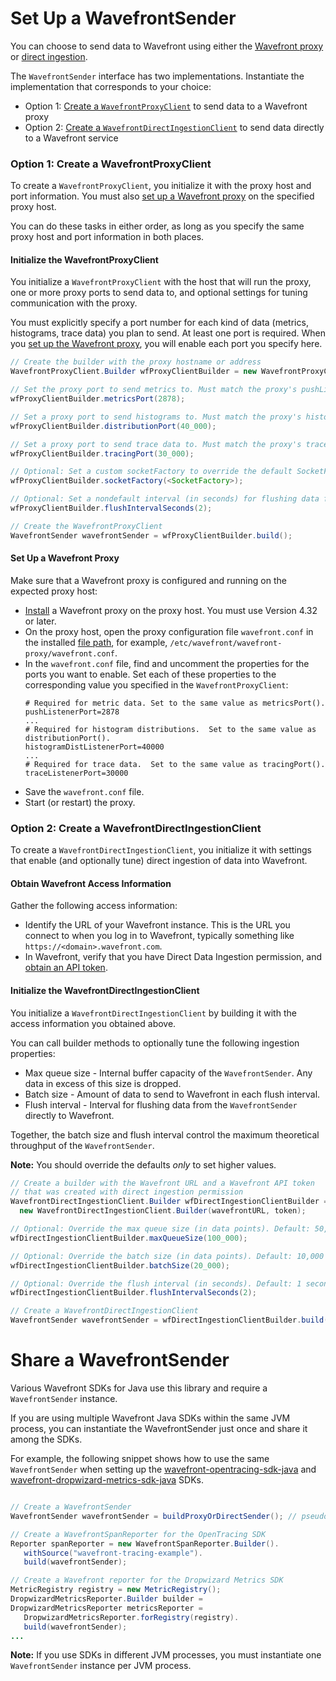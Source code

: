 # Set Up a WavefrontSender
You can choose to send data to Wavefront using either the [Wavefront proxy](https://docs.wavefront.com/proxies.html) or [direct ingestion](https://docs.wavefront.com/direct_ingestion.html).

The `WavefrontSender` interface has two implementations. Instantiate the implementation that corresponds to your choice:
* Option 1: [Create a `WavefrontProxyClient`](#option-1-create-a-wavefrontproxyclient) to send data to a Wavefront proxy
* Option 2: [Create a `WavefrontDirectIngestionClient`](#option-2-create-a-wavefrontdirectingestionclient) to send data directly to a Wavefront service

### Option 1: Create a WavefrontProxyClient
To create a `WavefrontProxyClient`, you initialize it with the proxy host and port information. You must also [set up a Wavefront proxy](#set-up-a-wavefront-proxy) on the specified proxy host. 

You can do these tasks in either order, as long as you specify the same proxy host and port information in both places.

#### Initialize the WavefrontProxyClient

You initialize a `WavefrontProxyClient` with the host that will run the proxy, one or more proxy ports to send data to, and optional settings for tuning communication with the proxy.

You must explicitly specify a port number for each kind of data (metrics, histograms, trace data) you plan to send. At least one port is required. When you [set up the Wavefront proxy](#set-up-a-wavefront-proxy), you will enable each port you specify here.


```java
// Create the builder with the proxy hostname or address
WavefrontProxyClient.Builder wfProxyClientBuilder = new WavefrontProxyClient.Builder(proxyHostName);

// Set the proxy port to send metrics to. Must match the proxy's pushListenerPort property. Default: 2878
wfProxyClientBuilder.metricsPort(2878);

// Set a proxy port to send histograms to. Must match the proxy's histogramDistListenerPort property. Recommended: 40000
wfProxyClientBuilder.distributionPort(40_000);

// Set a proxy port to send trace data to. Must match the proxy's traceListenerPort property. Recommended: 30000
wfProxyClientBuilder.tracingPort(30_000);

// Optional: Set a custom socketFactory to override the default SocketFactory
wfProxyClientBuilder.socketFactory(<SocketFactory>);

// Optional: Set a nondefault interval (in seconds) for flushing data from the sender to the proxy. Default: 5 seconds
wfProxyClientBuilder.flushIntervalSeconds(2);

// Create the WavefrontProxyClient
WavefrontSender wavefrontSender = wfProxyClientBuilder.build();
 ```

#### Set Up a Wavefront Proxy
Make sure that a Wavefront proxy is configured and running on the expected proxy host:
 * [Install](http://docs.wavefront.com/proxies_installing.html) a Wavefront proxy on the proxy host. You must use Version 4.32 or later.
 * On the proxy host, open the proxy configuration file `wavefront.conf` in the installed [file path](http://docs.wavefront.com/proxies_configuring.html#paths), for example, `/etc/wavefront/wavefront-proxy/wavefront.conf`.
 * In the `wavefront.conf` file, find and uncomment the properties for the ports you want to enable. Set each of these properties to the corresponding value you specified in the `WavefrontProxyClient`: 
   ```
   # Required for metric data. Set to the same value as metricsPort().
   pushListenerPort=2878
   ...
   # Required for histogram distributions.  Set to the same value as distributionPort().
   histogramDistListenerPort=40000
   ...
   # Required for trace data.  Set to the same value as tracingPort().
   traceListenerPort=30000
   ```
 * Save the `wavefront.conf` file.
 * Start (or restart) the proxy.


### Option 2: Create a WavefrontDirectIngestionClient
To create a `WavefrontDirectIngestionClient`, you initialize it with settings that enable (and optionally tune) direct ingestion of data into Wavefront.

#### Obtain Wavefront Access Information
Gather the following access information:

* Identify the URL of your Wavefront instance. This is the URL you connect to when you log in to Wavefront, typically something like `https://<domain>.wavefront.com`.
* In Wavefront, verify that you have Direct Data Ingestion permission, and [obtain an API token](http://docs.wavefront.com/wavefront_api.html#generating-an-api-token).

#### Initialize the WavefrontDirectIngestionClient
You initialize a `WavefrontDirectIngestionClient` by building it with the access information you obtained above.

You can call builder methods to optionally tune the following ingestion properties:

* Max queue size - Internal buffer capacity of the `WavefrontSender`. Any data in excess of this size is dropped.
* Batch size - Amount of data to send to Wavefront in each flush interval.
* Flush interval - Interval for flushing data from the `WavefrontSender` directly to Wavefront.

Together, the batch size and flush interval control the maximum theoretical throughput of the `WavefrontSender`.

**Note:** You should override the defaults _only_ to set higher values.


```java
// Create a builder with the Wavefront URL and a Wavefront API token
// that was created with direct ingestion permission
WavefrontDirectIngestionClient.Builder wfDirectIngestionClientBuilder =
  new WavefrontDirectIngestionClient.Builder(wavefrontURL, token);

// Optional: Override the max queue size (in data points). Default: 50,000
wfDirectIngestionClientBuilder.maxQueueSize(100_000);

// Optional: Override the batch size (in data points). Default: 10,000
wfDirectIngestionClientBuilder.batchSize(20_000);

// Optional: Override the flush interval (in seconds). Default: 1 second
wfDirectIngestionClientBuilder.flushIntervalSeconds(2);

// Create a WavefrontDirectIngestionClient
WavefrontSender wavefrontSender = wfDirectIngestionClientBuilder.build();
 ```
 
 
# Share a WavefrontSender

Various Wavefront SDKs for Java use this library and require a `WavefrontSender` instance.

If you are using multiple Wavefront Java SDKs within the same JVM process, you can instantiate the WavefrontSender just once and share it among the SDKs. 
 
For example, the following snippet shows how to use the same `WavefrontSender` when setting up the [wavefront-opentracing-sdk-java](https://github.com/wavefrontHQ/wavefront-opentracing-sdk-java) and  [wavefront-dropwizard-metrics-sdk-java](https://github.com/wavefrontHQ/wavefront-dropwizard-metrics-sdk-java) SDKs.

```java

// Create a WavefrontSender
WavefrontSender wavefrontSender = buildProxyOrDirectSender(); // pseudocode

// Create a WavefrontSpanReporter for the OpenTracing SDK
Reporter spanReporter = new WavefrontSpanReporter.Builder().
   withSource("wavefront-tracing-example").
   build(wavefrontSender);

// Create a Wavefront reporter for the Dropwizard Metrics SDK
MetricRegistry registry = new MetricRegistry();
DropwizardMetricsReporter.Builder builder =   
DropwizardMetricsReporter metricsReporter =
   DropwizardMetricsReporter.forRegistry(registry).
   build(wavefrontSender);
...
```

**Note:** If you use SDKs in different JVM processes, you must instantiate one `WavefrontSender` instance per JVM process.
